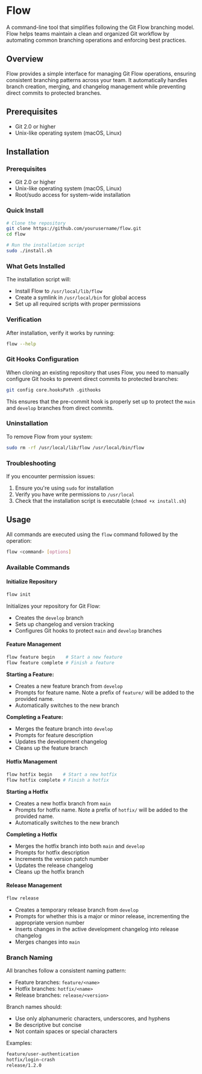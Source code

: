 # Flow

A command-line tool that simplifies following the Git Flow branching model. Flow helps teams maintain a clean and organized Git workflow by automating common branching operations and enforcing best practices.

## Overview

Flow provides a simple interface for managing Git Flow operations, ensuring consistent branching patterns across your team. It automatically handles branch creation, merging, and changelog management while preventing direct commits to protected branches.

## Prerequisites

- Git 2.0 or higher
- Unix-like operating system (macOS, Linux)

## Installation

### Prerequisites
- Git 2.0 or higher
- Unix-like operating system (macOS, Linux)
- Root/sudo access for system-wide installation

### Quick Install
```bash
# Clone the repository
git clone https://github.com/yourusername/flow.git
cd flow

# Run the installation script
sudo ./install.sh
```

### What Gets Installed
The installation script will:
- Install Flow to `/usr/local/lib/flow`
- Create a symlink in `/usr/local/bin` for global access
- Set up all required scripts with proper permissions

### Verification
After installation, verify it works by running:
```bash
flow --help
```

### Git Hooks Configuration
When cloning an existing repository that uses Flow, you need to manually configure Git hooks to prevent direct commits to protected branches:
```bash
git config core.hooksPath .githooks
```
This ensures that the pre-commit hook is properly set up to protect the `main` and `develop` branches from direct commits.

### Uninstallation
To remove Flow from your system:
```bash
sudo rm -rf /usr/local/lib/flow /usr/local/bin/flow
```

### Troubleshooting
If you encounter permission issues:
1. Ensure you're using `sudo` for installation
2. Verify you have write permissions to `/usr/local`
3. Check that the installation script is executable (`chmod +x install.sh`)

## Usage

All commands are executed using the `flow` command followed by the operation:

```bash
flow <command> [options]
```

### Available Commands

#### Initialize Repository
```bash
flow init
```
Initializes your repository for Git Flow:
- Creates the `develop` branch
- Sets up changelog and version tracking
- Configures Git hooks to protect `main` and `develop` branches

#### Feature Management
```bash
flow feature begin    # Start a new feature
flow feature complete # Finish a feature
```

**Starting a Feature:**
- Creates a new feature branch from `develop`
- Prompts for feature name. Note a prefix of `feature/` will be added to the provided name.
- Automatically switches to the new branch

**Completing a Feature:**
- Merges the feature branch into `develop`
- Prompts for feature description
- Updates the development changelog
- Cleans up the feature branch

#### Hotfix Management
```bash
flow hotfix begin    # Start a new hotfix
flow hotfix complete # Finish a hotfix
```

**Starting a Hotfix**
- Creates a new hotfix branch from `main`
- Prompts for hotfix name. Note a prefix of `hotfix/` will be added to the provided name.
- Automatically switches to the new branch

**Completing a Hotfix**
- Merges the hotfix branch into both `main` and `develop`
- Prompts for hotfix description
- Increments the version patch number
- Updates the release changelog
- Cleans up the hotfix branch

#### Release Management
```bash
flow release
```
- Creates a temporary release branch from `develop`
- Prompts for whether this is a major or minor release, incrementing the appropriate version number
- Inserts changes in the active development changelog into release changelog
- Merges changes into `main`

### Branch Naming

All branches follow a consistent naming pattern:

- Feature branches: `feature/<name>`
- Hotfix branches: `hotfix/<name>`
- Release branches: `release/<version>`

Branch names should:
- Use only alphanumeric characters, underscores, and hyphens
- Be descriptive but concise
- Not contain spaces or special characters

Examples:
```bash
feature/user-authentication
hotfix/login-crash
release/1.2.0
```